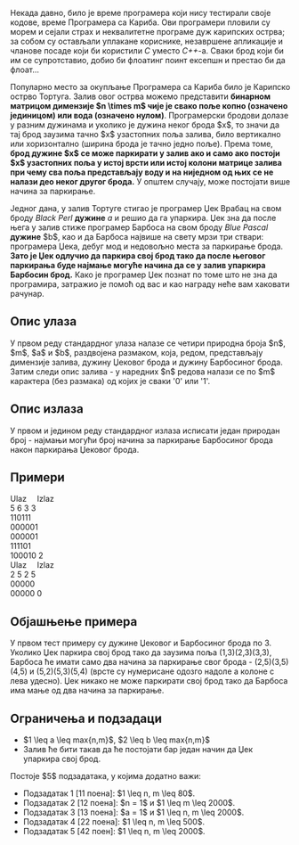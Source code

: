 Некада давно, било је време програмера који нису тестирали своје кодове, време Програмера са Кариба. Ови програмери пловили су морем и сејали страх и неквалитетне програме дуж карипских острва; за собом су остављали уплакане кориснике, незавршене апликације и чланове посаде који би користили *C* уместо *C++*-а. Сваки брод који би им се супротставио, добио би флоатинг поинт ексепшн и престао би да флоат...

Популарно место за окупљање Програмера са Кариба било је Карипско острво Тортуга. Залив овог острва можемо представити **бинарном матрицом димензије \$n \times m\$ чије је свако поље копно (означено јединицом) или вода (означено нулом)**. Програмерски бродови долазе у разним дужинама и уколико је дужина неког брода \$x\$, то значи да тај брод заузима тачно \$x\$ узастопних поља залива, било вертикално или хоризонтално (ширина брода је тачно једно поље). Према томе, **брод дужине \$x\$ се може паркирати у залив ако и само ако постоји \$x\$ узастопних поља у истој врсти или истој колони матрице залива при чему сва поља представљају воду и на ниједном од њих се не налази део неког другог брода.** У општем случају, може постојати више начина за паркирање.

Једног дана, у залив Тортуге стигао је програмер Џек Врабац на свом броду *Black Perl* **дужине** $a$ и решио да га упаркира. Џек зна да после њега у залив стиже програмер Барбоса на свом броду *Blue Pascal* **дужине** \$b\$, као и да Барбоса највише на свету мрзи три ствари: програмера Џека, дебуг мод и недовољно места за паркирање брода. **Зато је Џек одлучио да паркира свој брод тако да после његовог паркирања буде најмање могуће начина да се у залив упаркира Барбосин брод.** Како је програмер Џек познат по томе што не зна да програмира, затражио је помоћ од вас и као награду неће вам хаковати рачунар.

## Опис улаза
У првом реду стандардног улаза налазе се четири природна броја \$n\$, \$m\$, \$a\$ и \$b\$, раздвојена размаком, која, редом, представљају димензије залива, дужину Џековог брода и дужину Барбосиног брода. Затим следи опис залива - у наредних \$n\$ редова налази се по \$m\$ карактера (без размака) од којих је сваки '0' или '1'.

## Опис излаза
У првом и једином реду стандардног излаза исписати један природан број - најмањи могући број начина за паркирање Барбосиног брода након паркирања Џековог брода.

## Примери
<div class="col-md-12">
    <div class="panel panel-default">
        <div class="panel-heading">
            <span class="pull-left" style="width: 48%;">Ulaz</span>
            <span style="padding-left: 15px;">Izlaz</span>
        </div>
        <div class="panel-body">
            <span class="pull-left exampleinput">
            	5 6 3 3<br/>
				110111<br/>
				000001<br/>
				000001<br/>
				111101<br/>
				100010
            </span>
            <span class="exampleoutput">
                2
            </span>
        </div>
    </div>
</div>

<div class="col-md-12">
    <div class="panel panel-default">
        <div class="panel-heading">
            <span class="pull-left" style="width: 48%;">Ulaz</span>
            <span style="padding-left: 15px;">Izlaz</span>
        </div>
        <div class="panel-body">
            <span class="pull-left exampleinput">
            	2 5 2 5<br/>
				00000<br/>
				00000
            </span>
            <span class="exampleoutput">
                0
            </span>
        </div>
    </div>
</div>

## Објашњење примера
У првом тест примеру су дужине Џековог и Барбосиног брода по 3. Уколико Џек паркира свој брод тако да заузима поља (1,3)(2,3)(3,3), Барбоса ће имати само два начина за паркирање свог брода - (2,5)(3,5)(4,5) и (5,2)(5,3)(5,4) (врсте су нумерисане одозго надоле а колоне с лева удесно). Џек никако не може паркирати свој брод тако да Барбоса има мање од два начина за паркирање.

## Ограничења и подзадаци
* \$1 \leq a \leq max\{n,m\}\$, \$2 \leq b \leq max\{n,m\}\$
* Залив ће бити такав да ће постојати бар један начин да Џек упаркира свој брод.

Постоје \$5\$ подзадатака, у којима додатно важи:

* Подзадатак 1 [11 поенa]: \$1 \leq n, m \leq 80\$.
* Подзадатак 2 [12 поена]: \$n = 1\$ и \$1 \leq m \leq 2000\$.
* Подзадатак 3 [13 поена]: \$a = 1\$ и \$1 \leq n, m \leq 2000\$.
* Подзадатак 4 [22 поена]: \$1 \leq n, m \leq 500\$.
* Подзадатак 5 [42 поен]: \$1 \leq n, m \leq 2000\$.
